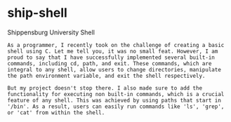 # ship-shell
Shippensburg University Shell

	As a programmer, I recently took on the challenge of creating a basic shell using C. Let me tell you, it was no small feat. However, I am proud to say that I have successfully implemented several built-in commands, including cd, path, and exit. These commands, which are integral to any shell, allow users to change directories, manipulate the path environment variable, and exit the shell respectively.

	But my project doesn't stop there. I also made sure to add the functionality for executing non built-in commands, which is a crucial feature of any shell. This was achieved by using paths that start in '/bin'. As a result, users can easily run commands like 'ls', 'grep', or 'cat' from within the shell.
